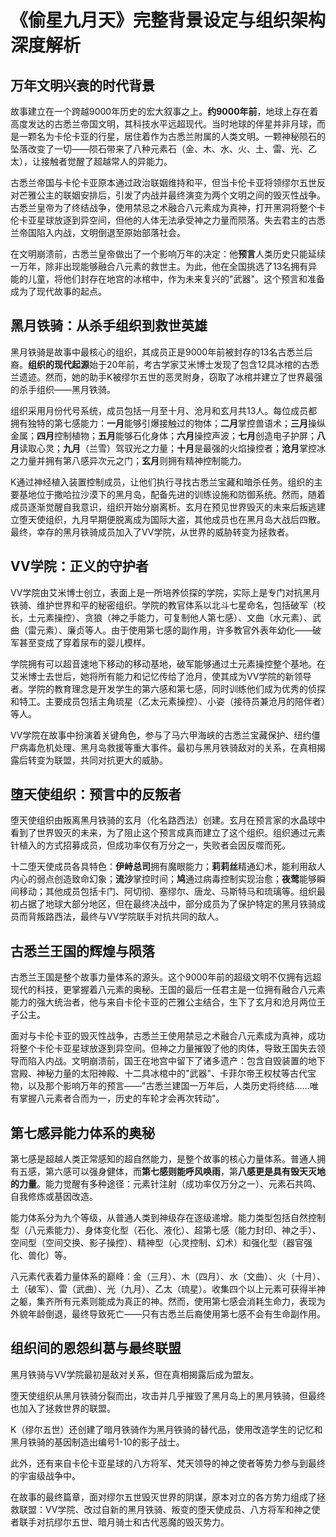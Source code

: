 # 《偷星九月天》完整背景设定与组织架构深度解析

## 万年文明兴衰的时代背景

故事建立在一个跨越9000年历史的宏大叙事之上。**约9000年前**，地球上存在着高度发达的古悉兰帝国文明，其科技水平远超现代。当时地球的伴星并非月球，而是一颗名为卡伦卡亚的行星，居住着作为古悉兰附属的人类文明。一颗神秘陨石的坠落改变了一切——陨石带来了八种元素石（金、木、水、火、土、雷、光、乙太），让接触者觉醒了超越常人的异能力。

古悉兰帝国与卡伦卡亚原本通过政治联姻维持和平，但当卡伦卡亚将领缪尔五世反对芒雅公主的联姻安排后，引发了内战并最终演变为两个文明之间的毁灭性战争。古悉兰皇帝为了终结战争，使用禁忌之术融合八元素成为真神，打开黑洞将整个卡伦卡亚星球放逐到异空间，但他的人体无法承受神之力量而陨落。失去君主的古悉兰帝国陷入内战，文明倒退至原始部落社会。

在文明崩溃前，古悉兰皇帝做出了一个影响万年的决定：他**预言**人类历史只能延续一万年，除非出现能够融合八元素的救世主。为此，他在全国挑选了13名拥有异能的儿童，将他们封存在地宫的冰棺中，作为未来复兴的"武器"。这个预言和准备成为了现代故事的起点。

## 黑月铁骑：从杀手组织到救世英雄

黑月铁骑是故事中最核心的组织，其成员正是9000年前被封存的13名古悉兰后裔。**组织的现代起源**始于20年前，考古学家艾米博士发现了包含12具冰棺的古悉兰遗迹。然而，她的助手K被缪尔五世的恶灵附身，窃取了冰棺并建立了世界最强的杀手组织——黑月铁骑。

组织采用月份代号系统，成员包括一月至十月、沧月和玄月共13人。每位成员都拥有独特的第七感能力：**一月**能够引爆接触过的物体；**二月**掌控兽语术；**三月**操纵金属；**四月**控制植物；**五月**能够石化身体；**六月**操控声波；**七月**创造电子护屏；**八月**读取心灵；**九月**（兰雪）驾驭光之力量；**十月**是最强的火焰操控者；**沧月**掌控冰之力量并拥有第八感异次元之门；**玄月**则拥有精神控制能力。

K通过神经植入装置控制成员，让他们执行寻找古悉兰宝藏和暗杀任务。组织的主要基地位于撒哈拉沙漠下的黑月岛，配备先进的训练设施和防御系统。然而，随着成员逐渐觉醒自我意识，组织开始分崩离析。玄月在预见世界毁灭的未来后叛逃建立堕天使组织，九月早期便脱离成为国际大盗，其他成员也在黑月岛大战后四散。最终，幸存的黑月铁骑成员加入了VV学院，从世界的威胁转变为拯救者。

## VV学院：正义的守护者

VV学院由艾米博士创立，表面上是一所培养侦探的学院，实际上是专门对抗黑月铁骑、维护世界和平的秘密组织。学院的教官体系以北斗七星命名，包括破军（校长，土元素操控）、贪狼（神之手能力，可复制他人第七感）、文曲（水元素）、武曲（雷元素）、廉贞等人。由于使用第七感的副作用，许多教官外表年幼化——破军甚至变成了穿着尿布的婴儿模样。

学院拥有可以超音速地下移动的移动基地，破军能够通过土元素操控整个基地。在艾米博士去世后，她将所有能力和记忆传给了沧月，使其成为VV学院的新领导者。学院的教育理念是开发学生的第六感和第七感，同时训练他们成为优秀的侦探和特工。主要成员包括主角琉星（乙太元素操控）、小姿（接待员兼沧月的陪伴者）等人。

VV学院在故事中扮演着关键角色，参与了马六甲海峡的古悉兰宝藏保护、纽约僵尸病毒危机处理、黑月岛救援等重大事件。最初与黑月铁骑敌对的关系，在真相揭露后转变为联盟，共同对抗更大的威胁。

## 堕天使组织：预言中的反叛者

堕天使组织由叛离黑月铁骑的玄月（化名路西法）创建。玄月在预言家的水晶球中看到了世界毁灭的未来，为了阻止这个预言成真而建立了这个组织。组织通过元素针植入的方式招募成员，但成功率仅有万分之一，失败者会因反噬而死。

十二堕天使成员各具特色：**伊峙总司**拥有魔眼能力；**莉莉丝**精通幻术，能利用敌人内心的弱点创造致命幻象；**流沙**掌控时间；**鸠**通过病毒控制实现治愈；**夜莺**能够瞬间移动；其他成员包括卡门、阿切彻、塞缪尔、唐龙、马斯特马和琉璃等。组织最初占据了地球大部分地区，但在最终决战中，部分成员为了保护特定的黑月铁骑成员而背叛路西法，最终与VV学院联手对抗共同的敌人。

## 古悉兰王国的辉煌与陨落

古悉兰王国是整个故事力量体系的源头。这个9000年前的超级文明不仅拥有远超现代的科技，更掌握着八元素的奥秘。王国的最后一任君主是一位拥有融合八元素能力的强大统治者，他与来自卡伦卡亚的芒雅公主结合，生下了玄月和沧月两位王子公主。

面对与卡伦卡亚的毁灭性战争，古悉兰王使用禁忌之术融合八元素成为真神，成功将整个卡伦卡亚星球放逐到异空间。但神之力量摧毁了他的肉体，导致王国失去领导而陷入内战。文明崩溃前，国王在地宫中留下了诸多遗产：包含自毁装置的地下宫殿、神秘力量的太阳神殿、十二具冰棺中的"武器"、卡菲尔帝王权杖等古代宝物，以及那个影响万年的预言——"古悉兰建国一万年后，人类历史将终结……唯有掌握八元素者合而为一，历史的车轮才会再次转动"。

## 第七感异能力体系的奥秘

第七感是超越人类正常感知的超自然能力，是整个故事的核心力量体系。普通人拥有五感，第六感可以强身健体，而**第七感则能呼风唤雨**，第**八感更是具有毁天灭地的力量**。能力觉醒有多种途径：元素针注射（成功率仅万分之一）、元素石共鸣、自我修炼或基因改造。

能力体系分为九个等级，从普通人类到神级存在逐级递增。能力类型包括自然控制型（八元素能力）、身体变化型（石化、液化）、超第七感（能力封印、神之手）、空间型（空间交换、影子操控）、精神型（心灵控制、幻术）和强化型（器官强化、兽化）等。

八元素代表着力量体系的巅峰：金（三月）、木（四月）、水（文曲）、火（十月）、土（破军）、雷（武曲）、光（九月）、乙太（琉星）。收集四个以上元素可获得半神之躯，集齐所有元素则能成为真正的神。然而，使用第七感会消耗生命力，表现为外貌年龄倒退，最终导致死亡——只有古悉兰后裔使用第七感不会有生命副作用。

## 组织间的恩怨纠葛与最终联盟

黑月铁骑与VV学院最初是敌对关系，但在真相揭露后成为盟友。

堕天使组织从黑月铁骑分裂而出，攻击并几乎摧毁了黑月岛上的黑月铁骑，但最终也加入了拯救世界的联盟。

K（缪尔五世）还创建了暗月铁骑作为黑月铁骑的替代品，使用改造学生的记忆和黑月铁骑的基因制造出编号1-10的影子战士。

此外，还有来自卡伦卡亚星球的八方将军、梵天领导的神之使者等势力参与到最终的宇宙级战争中。

在故事的最终篇章，面对缪尔五世毁灭世界的阴谋，原本对立的各方势力组成了拯救联盟：VV学院、改过自新的黑月铁骑、叛变的堕天使成员、八方将军和神之使者联手对抗缪尔五世、暗月骑士和古代恶魔的毁灭势力。
